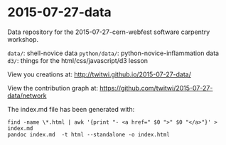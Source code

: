 # 2015-07-27-data
Data repository for the 2015-07-27-cern-webfest software carpentry workshop.

`data/`: shell-novice data
`python/data/`: python-novice-inflammation data
`d3/`: things for the html/css/javascript/d3 lesson

View you creations at: <http://twitwi.github.io/2015-07-27-data/>

View the contribution graph at: <https://github.com/twitwi/2015-07-27-data/network>







The index.md file has been generated with:

    find -name \*.html | awk '{print "- <a href=" $0 ">" $0 "</a>"}' > index.md
    pandoc index.md  -t html --standalone -o index.html    
